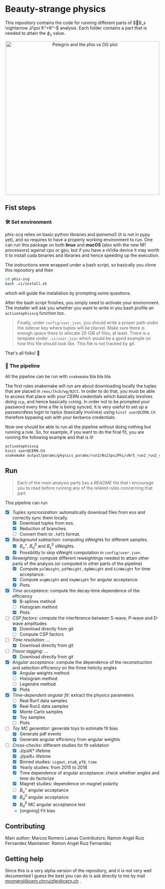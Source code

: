 # Beauty-strange physics

This repository contains the code for running different parts of $`B_s \rightarrow J/\psi K^+K^-`$ analysis. Each folder contains a part that is needed to attain the $`\phi_s`$ value.

<p align="center">
  <img src=".logo/pelegrin_phis.png" width="500" title="Pelegrin and the phis vs DG plot">
</p>



## Fist steps

### 🛠 Set environment
_phis-scq_ relies on basic python libraries and _ipanema3_ (it is not in pypy yet),
and so requires to have a properly working environment to run. One can run
this package on both __linux__ and __macOS__ (also with the new M1 processors) against cpu or gpu,
but if you have a nVidia device it may worth it to install cuda binaries and
libraries and hence speeding up the execution.

The instructions were wrapped under a bash script, so basically you clone this
repository and then
```bash
cd phis-scq
bash .ci/install.sh
```
which will guide the installation by prompting some questions.

After the bash script finishes, you simply need to activate your environment.
The installer will ask you whether you want to write in you bash profile
an `activatephisscq` function too.
> Finally, under `config/user.json`, you should write a proper path under
the sidecar key where tuples will be placed. Make sure there is enough space
there to allocate 20 GiB of files, at least. There is a template under `.ci/user.json`
which would be a good example on how this file should look like. This file
is not tracked by git.

That's all folks! 🎉


### 🐍 The pipeline

All the pipeline can be run with `snakemake`
bla bla bla

The first rules snakemake will run are about downloading locally the tuples that
are placed in `/eos/lhcb/wg/B2CC`. In order to do that, you must be able to
access that place with your CERN credentials which basically involves doing
`scp`, and hence basically `ssh`ing.
In order not to be prompted your password every time a file is being synced,
it is very useful to set up a passwordless login to lxplus (basically involves)
using `kinit user@CERN.CH` therefore bypasing ssh with your kerberos
credentials.

Now one should be able to run all the pipeline without doing nothing but
running a rule. So, for example, if you want to do the final fit, you are
running the following example and that is it!
```bash
activatephisscq
kinit user@CERN.CH
snakemake output/params/physics_params/run2/Bs2JpsiPhi/v0r5_run2_run2_vgc_amsrd_simul3_amsrd_combined.json -j
```


## Run

> Each of the main analysis parts has a _README_ file that I encourage you to
read before running any of the related rules concerning that part

This pipeline can run
- [x] *Tuples syncronization:* automatically download files from eos and correctly sync them locally.
  - [x] Download tuples from eos.
  - [x] Reduction of branches.
  - [ ] Convert them to `.hdf5` format.
- [x] *Background subtaction*: computing sWeights for different samples.
  - [x] $`B_u^+`$, $`B_d^0`$ and $`B_s^0`$ sWeights.
  - [x] Possiblitly to skip sWeight computation in `config/user.json`.
- [x] *Reweighting*: compute different reweightings needed to attain other parts of the analysis (or computed in other parts of the pipeline)
  - [x] Compute `polWeight`, `pdfWeight`, `dg0Weight` and `kinWeight` for time acceptance.
  - [x] Compute `angWeight` and `kkpWeight` for angular acceptance.
  - [x] Plots
- [x] *Time acceptance*: compute the decay-time dependence of the efficiency
  - [x] B-splines method
  - [ ] Histogram method
  - [x] Plots
- [ ] *CSP factors*: compute the interference between S-wave, P-wave and D-wave amplitudes
  - [x] Download directly from git
  - [ ] Compute CSP factors
- [ ] *Time resolution*: ...
  - [x] Download directly from git
- [ ] *Flavor tagging*: ...
  - [x] Download directly from git
- [x] *Angular acceptance*: compute the dependence of the reconstruction and selection efficiency on the three helicity angles
  - [x] Angular weights method
  - [ ] Histogram method
  - [ ] Legendre method
  - [x] Plots
- [x] *Time-dependent angular fit*: extract the physics parameters
  - [ ] Real Run1 data samples
  - [x] Real Run2 data samples
  - [x] Monte Carlo samples
  - [x] Toy samples
  - [ ] Plots
- [ ] *Toy MC generator*: generate toys to estimate fit bias
  - [x] Generate pdf events
  - [x] Generate angular efficiency from angular weights
- [ ] *Cross-checks*: different studies for fit validation
  - [x] J/psiK* lifetime
  - [x] J/psiK+ lifetime
  - [x] Binned studies: `sigmat`, `etaB`, `pTB`, `time`
  - [x] Yearly studies: from 2015 to 2018
  - [x] Time dependence of angular acceptance: check whether angles and time do factorize
  - [x] Magnet studies: dependence on magnet polarity
  - [ ] $`B_u^+`$ angular acceptance
  - [x] $`B_d^0`$ angular acceptance
  - [x] $`B_d^0`$ MC angular acceptance test
  - [ongoing] Fit bias














## Contributing

Main author: Marcos Romero Lamas
Contributors: Ramon Angel Ruiz Fernandez
Maintainer: Ramon Angel Ruiz Fernandez

## Getting help

Since this is a very alpha version of the repository, and it is not very well documented I guess the best you can do is ask directly to me by mail [mromerol@cern.ch](mailto:mromerol@cern.ch)[rruizfer@cern.ch](mailto:rruizfer@cern.ch) .
